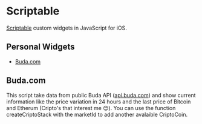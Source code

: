 # Scriptable
[Scriptable](https://scriptable.app) custom widgets in JavaScript for iOS.

## Personal Widgets
- [Buda.com](#buda.com)

## Buda.com
This script take data from public Buda API ([api.buda.com](https://api.buda.com)) and show current information like the price variation in 24 hours and the last price of Bitcoin and Etherum (Cripto's that interest me :blush:). You can use the function createCriptoStack with the marketId to add another avalaible CriptoCoin.  
